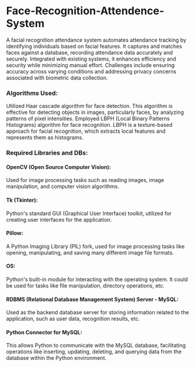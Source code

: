 # Face-Recognition-Attendence-System 
A facial recognition attendance system automates attendance tracking by identifying individuals based on facial features. It captures and matches faces against a database, recording attendance data accurately and securely. Integrated with existing systems, it enhances efficiency and security while minimizing manual effort. Challenges include ensuring accuracy across varying conditions and addressing privacy concerns associated with biometric data collection.
### Algorithms Used:

Utilized Haar cascade algorithm for face detection.
This algorithm is effective for detecting objects in images, particularly faces, by analyzing patterns of pixel intensities.
Employed LBPH (Local Binary Patterns Histograms) algorithm for face recognition.
LBPH is a texture-based approach for facial recognition, which extracts local features and represents them as histograms.
### Required Libraries and DBs:

#### OpenCV (Open Source Computer Vision):
Used for image processing tasks such as reading images, image manipulation, and computer vision algorithms.
#### Tk (Tkinter):
Python's standard GUI (Graphical User Interface) toolkit, utilized for creating user interfaces for the application.
#### Pillow:
A Python Imaging Library (PIL) fork, used for image processing tasks like opening, manipulating, and saving many different image file formats.
#### OS:
Python's built-in module for interacting with the operating system. It could be used for tasks like file manipulation, directory operations, etc.
#### RDBMS (Relational Database Management System) Server - MySQL:
Used as the backend database server for storing information related to the application, such as user data, recognition results, etc.
#### Python Connector for MySQL:
This allows Python to communicate with the MySQL database, facilitating operations like inserting, updating, deleting, and querying data from the database within the Python environment.
